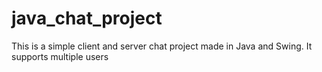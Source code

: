 # java_chat_project

This is a simple client and server chat project made in Java and Swing. It supports multiple users
